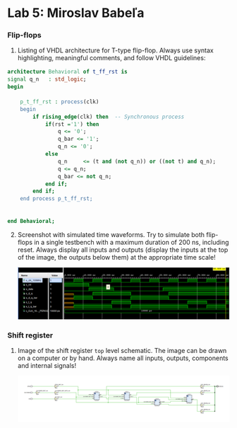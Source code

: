 # Lab 5: Miroslav Babeľa

### Flip-flops

1. Listing of VHDL architecture for T-type flip-flop. Always use syntax highlighting, meaningful comments, and follow VHDL guidelines:

```vhdl
architecture Behavioral of t_ff_rst is
signal q_n   : std_logic;
begin

    p_t_ff_rst : process(clk)
    begin
        if rising_edge(clk) then  -- Synchronous process
            if(rst ='1') then
                q <= '0';
                q_bar <= '1';
                q_n <= '0';
            else
                q_n     <= (t and (not q_n)) or ((not t) and q_n);
                q <= q_n;
                q_bar <= not q_n;
            end if;
        end if;
    end process p_t_ff_rst;


end Behavioral;
```

2. Screenshot with simulated time waveforms. Try to simulate both flip-flops in a single testbench with a maximum duration of 200 ns, including reset. Always display all inputs and outputs (display the inputs at the top of the image, the outputs below them) at the appropriate time scale!

   ![your figure](flipflop.png)

### Shift register

1. Image of the shift register `top` level schematic. The image can be drawn on a computer or by hand. Always name all inputs, outputs, components and internal signals!

   ![your figure](schematic.png)